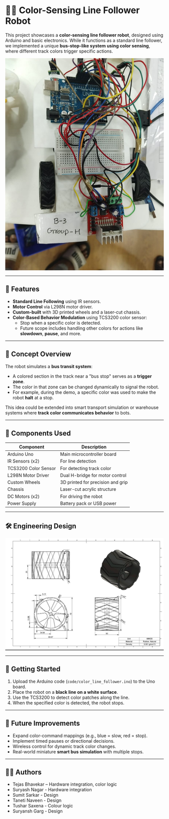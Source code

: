 # 🎨🚌 Color-Sensing Line Follower Robot

This project showcases a **color-sensing line follower robot**, designed using Arduino and basic electronics. While it functions as a standard line follower, we implemented a unique **bus-stop-like system using color sensing**, where different track colors trigger specific actions.

![Hardware Setup](hardware_linefollower.jpeg)

---

## 🔧 Features

- **Standard Line Following** using IR sensors.
- **Motor Control** via L298N motor driver.
- **Custom-built** with 3D printed wheels and a laser-cut chassis.
- **Color-Based Behavior Modulation** using TCS3200 color sensor:
  - Stop when a specific color is detected.
  - Future scope includes handling other colors for actions like **slowdown**, **pause**, and more.

---

## 🚦 Concept Overview

The robot simulates a **bus transit system**:

- A colored section in the track near a "bus stop" serves as a **trigger zone**.
- The color in that zone can be changed dynamically to signal the robot.
- For example, during the demo, a specific color was used to make the robot **halt** at a stop.
  
This idea could be extended into smart transport simulation or warehouse systems where **track color communicates behavior** to bots.

---

## 🧰 Components Used

| Component              | Description                         |
|------------------------|-------------------------------------|
| Arduino Uno            | Main microcontroller board          |
| IR Sensors (x2)        | For line detection                  |
| TCS3200 Color Sensor   | For detecting track color           |
| L298N Motor Driver     | Dual H-bridge for motor control     |
| Custom Wheels          | 3D printed for precision and grip   |
| Chassis                | Laser-cut acrylic structure         |
| DC Motors (x2)         | For driving the robot               |
| Power Supply           | Battery pack or USB power           |

---

## 🛠️ Engineering Design

![Wheel Drawing](wheel_linefollower.jpeg)

---

## 🚀 Getting Started

1. Upload the Arduino code (`code/color_line_follower.ino`) to the Uno board.
2. Place the robot on a **black line on a white surface**.
3. Use the TCS3200 to detect color patches along the line.
4. When the specified color is detected, the robot stops.

---

## 📌 Future Improvements

- Expand color-command mappings (e.g., blue = slow, red = stop).
- Implement timed pauses or directional decisions.
- Wireless control for dynamic track color changes.
- Real-world miniature **smart bus simulation** with multiple stops.

---

## 🧑‍💻 Authors

- Tejas Bhavekar – Hardware integration, color logic
- Suryash Nagar - Hardware integration
- Sumit Sarkar - Design
- Taneti Naveen - Design
- Tushar Saxena - Colour logic
- Suryansh Garg - Design
